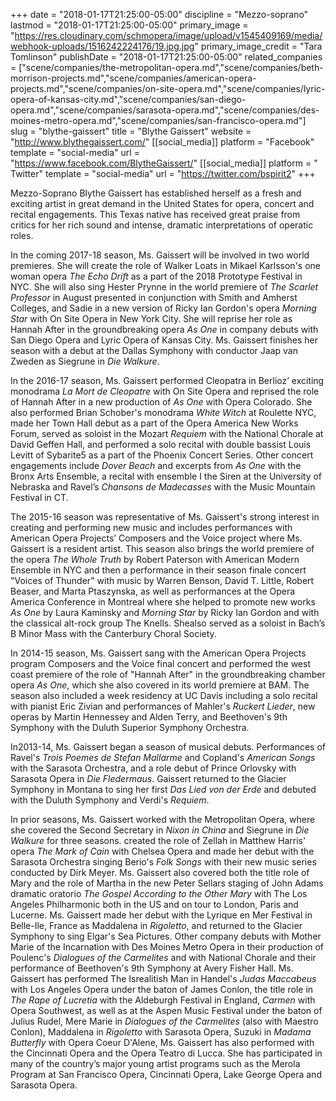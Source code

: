 +++
date = "2018-01-17T21:25:00-05:00"
discipline = "Mezzo-soprano"
lastmod = "2018-01-17T21:25:00-05:00"
primary_image = "https://res.cloudinary.com/schmopera/image/upload/v1545409169/media/webhook-uploads/1516242224176/19.jpg.jpg"
primary_image_credit = "Tara Tomlinson"
publishDate = "2018-01-17T21:25:00-05:00"
related_companies = ["scene/companies/the-metropolitan-opera.md","scene/companies/beth-morrison-projects.md","scene/companies/american-opera-projects.md","scene/companies/on-site-opera.md","scene/companies/lyric-opera-of-kansas-city.md","scene/companies/san-diego-opera.md","scene/companies/sarasota-opera.md","scene/companies/des-moines-metro-opera.md","scene/companies/san-francisco-opera.md"]
slug = "blythe-gaissert"
title = "Blythe Gaissert"
website = "http://www.blythegaissert.com/"
[[social_media]]
platform = "Facebook"
template = "social-media"
url = "https://www.facebook.com/BlytheGaissert/"
[[social_media]]
platform = " Twitter"
template = "social-media"
url = "https://twitter.com/bspirit2"
+++

Mezzo-Soprano Blythe Gaissert has established herself as a fresh and exciting artist in great demand in the United States for opera, concert and recital engagements. This Texas native has received great praise from critics for her rich sound and intense, dramatic interpretations of operatic roles.

In the coming 2017-18 season, Ms. Gaissert will be involved in two world premieres. She will create the role of Walker Loats in Mikael Karlsson's one woman opera *The Echo Drift* as a part of the 2018 Prototype Festival in NYC. She will also sing Hester Prynne in the world premiere of *The Scarlet Professor* in August presented in conjunction with Smith and Amherst Colleges, and Sadie in a new version of Ricky Ian Gordon's opera *Morning Star* with On Site Opera in New York City. She will reprise her role as Hannah After in the groundbreaking opera *As One* in company debuts with San Diego Opera and Lyric Opera of Kansas City. Ms. Gaissert finishes her season with a debut at the Dallas Symphony with conductor Jaap van Zweden as Siegrune in *Die Walkure*.

In the 2016-17 season, Ms. Gaissert performed Cleopatra in Berlioz’ exciting monodrama *La Mort de Cleopatre* with On Site Opera and reprised the role of Hannah After in a new production of *As One* with Opera Colorado. She  also performed Brian Schober's monodrama *White Witch* at Roulette NYC, made her Town Hall debut as a part of the Opera America New Works Forum, served as soloist in the Mozart *Requiem* with the National Chorale at David Geffen Hall, and performed a solo recital with double bassist Louis Levitt of Sybarite5 as a part of the Phoenix Concert Series. Other concert engagements include *Dover Beach* and excerpts from *As One* with the Bronx Arts Ensemble, a recital with ensemble I the Siren at the University of Nebraska and Ravel’s *Chansons de Madecasses* with the Music Mountain Festival in CT. 

The 2015-16 season was representative of Ms. Gaissert's strong interest in creating and performing new music and includes performances with American Opera Projects’ Composers and the Voice project where Ms. Gaissert is a resident artist. This season also brings the world premiere of the opera *The Whole Truth* by Robert Paterson with American Modern Ensemble in NYC and then a performance in their season finale concert "Voices of Thunder" with music by Warren Benson, David T. Little, Robert Beaser, and Marta Ptaszynska, as well as performances at the Opera America Conference in Montreal where she helped to promote new works *As One* by Laura Kaminsky and *Morning Star* by Ricky Ian Gordon and with the classical alt-rock group The Knells. Shealso served as a soloist in Bach’s B Minor Mass with the Canterbury Choral Society. 

In 2014-15 season, Ms. Gaissert sang with the American Opera Projects program Composers and the Voice final concert and performed the west coast premiere of the role of "Hannah After" in the groundbreaking chamber opera *As One*, which she also covered in its world premiere at BAM. The season also included a week residency at UC Davis including a solo recital with pianist Eric Zivian and performances of Mahler's *Ruckert Lieder*, new operas by Martin Hennessey and Alden Terry, and Beethoven's 9th Symphony with the Duluth Superior Symphony Orchestra.

In2013-14, Ms. Gaissert began a season of musical debuts. Performances of Ravel's *Trois Poemes de Stefan Mallarme* and Copland's *American Songs* with the Sarasota Orchestra, and a role debut of Prince Orlovsky with Sarasota Opera in *Die Fledermaus*. Gaissert returned to the Glacier Symphony in Montana to sing her first *Das Lied von der Erde* and debuted with the Duluth Symphony and Verdi's *Requiem*.

In prior seasons, Ms. Gaissert worked with the Metropolitan Opera, where she covered the Second Secretary in *Nixon in China* and Siegrune in *Die Walkure* for three seasons.  created the role of Zellah in Matthew Harris' opera *The Mark of Cain* with Chelsea Opera and made her debut with the Sarasota Orchestra singing Berio's *Folk Songs* with their new music series conducted by Dirk Meyer. Ms. Gaissert also covered both the title role of Mary and the role of Martha in the new Peter Sellars staging of John Adams dramatic oratorio *The Gospel According to the Other Mary* with The Los Angeles Philharmonic both in the US and on tour to London, Paris and Lucerne. Ms. Gaissert made her debut with the Lyrique en Mer Festival in Belle-Ile, France as Maddalena in *Rigoletto*, and returned to the Glacier Symphony to sing Elgar's Sea Pictures.  Other company debuts with Mother Marie of the Incarnation with Des Moines Metro Opera in their production of Poulenc's *Dialogues of the Carmelites* and with National Chorale and their performance of Beethoven's 9th Symphony at Avery Fisher Hall. Ms. Gaissert has performed The Isrealitish Man in Handel's *Judas Maccabeus* with Los Angeles Opera under the baton of James Conlon, the title role in *The Rape of Lucretia* with the Aldeburgh Festival in England, *Carmen* with Opera Southwest, as well as at the Aspen Music Festival under the baton of Julius Rudel, Mere Marie in *Dialogues of the Carmelites* (also with Maestro Conlon), Maddalena in *Rigoletto* with Sarasota Opera, Suzuki in *Madama Butterfly* with Opera Coeur D'Alene, Ms. Gaissert has also performed with the Cincinnati Opera and the Opera Teatro di Lucca. She has participated in many of the country’s major young artist programs such as the Merola Program at San Francisco Opera, Cincinnati Opera, Lake George Opera and Sarasota Opera.
